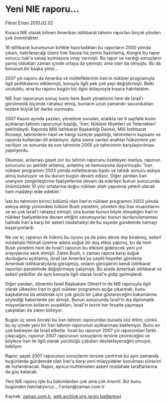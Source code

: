 # Yeni NIE raporu...

*Fikret Ertan 2010.02.02*

<tr><td class="metin" colspan="2" style="padding-top: 20px; padding-left: 5px; ">Kısaca NIE olarak bilinen Amerikan istihbarat tahmin raporları birçok yönden çok önemlidirler.</td></tr><tr><td class="metin" colspan="2" style="padding-top: 20px; padding-left: 5px; "><p>16 istihbarat kurumunun birlikte hazırladıkları bu raporların 2000 yılında çıkanı, hatırlanacağı üzere Irak Savaşı'na zemin hazırlamış, Kongre bu rapor sonucu Irak'a savaş açılmasına onay vermişti. Bu rapor ve vardığı sonuçların yanlış oldukları zaman içinde ortaya da çıkmıştı; ama olan da olmuştu. Bu da konunun bir başka yönü...
<p> 2007 yılı raporu da Amerika ve müttefiklerinin İran'ın nükleer programıyla ilgili politikalarını etkilemişti, konuyla ilgili pek çok şeyi değiştirmişti. Belki unutuldu; ama bu raporu bugün biz ilgisi dolayısıyla kısaca hatırlatalım.
<p> NIE İran raporunun sonuç kısmı hem Bush yönetimini hem de İsrail'i görülmedik biçimde rahatsız etmiş, bunların uzun zamandır savundukları tezlere büyük bir darbe vurmuştu.
<p> 2007 Kasım ayında yazılan, yönetime sunulan, aralıkta ise 8 sayfalık kısmı açıklanan tahmin raporunun başlığı, 'İran: Nükleer Niyetleri ve Yetenekleri' şeklindeydi. Raporda Milli İstihbarat Başkanlığı Dairesi, Milli İstihbarat Konseyi, tahminlerin nasıl ve hangi süreçte yapıldığı, tahminlerin kapsamı ve raporda kullanılan dil anlatılıyor, daha sonra varılan anahtar hükümlere yer veriliyor ve sonunda da son tahminle 2005 yılı tahmininin karşılaştırılması yapılıyordu.
<p> Okuması, anlaması gayet zor bu tahmin raporunu özetleyen medya, raporun sonucunu şu şekilde anlamış, anlatmış ve kamuoyuna duyurmuştu: 'İran nükleer programını 2003 yılında milletlerarası baskı ve tahkik sonucu askıya almış bulunuyor ve bu durum bugün devam ediyor. Diğer yandan İran uranyum zenginleştirme faaliyetlerine devam da ederken bunun sonucunda önümüzdeki 10 yılın ortalarına doğru nükleer silah yapımına yeterli olacak ham maddeyi elde edebilir.'
<p> İşte bu tahminin birinci bölümü olan İran'ın nükleer programını 2003 yılında askıya aldığı yönündeki hüküm Bush yönetimi, yönetim dışı İran muarızlarını ve en çok İsrail'i rahatsız etmişti; zira bunlar bunun böyle olmadığını İran'ın nükleer faaliyetlerine devam ettiğini savunuyorlar, bunun durdurulamaması halinde İran'a karşı bir askerî müdahaleyi de bu sayede gündemde tutmayı başarıyorlardı.
<p> Ne var ki, raporun ilk hükmü bu oyunu ya da planı devre dışı bırakmış, askerî müdahale ihtimali üzerine adeta soğuk bir duş etkisi yapmış, bu da hem Bush yönetimi hem de İsrail'i raporun bu etkisini giderecek yeni yol arayışlarına sevk etmişti. Zaten Bush, o zaman rapora karşı soğuk durduğunu açıklamış, İsrail ise Amerika'ya çeşitli heyetler gönderip Amerikalı istihbaratçılarla görüşmüş, onların görüşlerini kendi istihbarat raporları paralelinde değiştirmeye çalışmıştı. Bu arada Amerikalı istihbarat ve askerî yetkililer de aynı konuyla ilgili olarak İsrail'e gidip gelmişlerdi. 
<p> Diğer yandan, dönemin İsrail Başbakanı Olmert'in de NIE raporuyla ilgili olarak ülkesinin İran'ın gizli nükleer programını açığa çıkarmak, bunu başkalarına da anlatmak için çok güçlü bir çaba göstereceğini bakanlarına söylediği haberlerde yer almıştı. Bunun sonucunda İsrail'in dış diplomatik misyonlarının kollarını sıvadıkları, İsrail'in tezini her fırsatla yaymaya çalıştıkları da zaten biliniyor.
<p> Bugün üç sene önceki bu İran tahmin raporundan burada söz ettim; çünkü bu ay içinde yeni bir İran tahmin raporunun açıklanması bekleniyor. Bunu en çok bekleyen de İsrail elbette. İsrail bu raporun 2007 yılı raporundan farklı çıkacağını, raporun 2007 raporunun sonuçlarını tersine çevireceğini ve böylece İran ile ilgili olarak yürüttüğü çabaları destekleyeceğini umuyor, bekliyor.
<p> Rapor, şayet 2007 raporunun sonuçlarını tersine çevirirse bu aynı zamanda bugünlerde gündemde olan İran'a karşı yeni müeyyideler konulması sürecini de hızlandıracak. Rapor, ayrıca muhtemelen askerî müdahale taraftarlarına da güç katacak.
<p> Yeni NIE raporu işte bu bakımlardan çok ama çok önemli. Biz bunu bugünden hatırlatıyoruz... f.ertan@zaman.com.tr<br/></p></p></p></p></p></p></p></p></p></p></p></td></tr>

Kaynak: [zaman.com.tr](http://zaman.com.tr/yazar.do?yazino=947173), [web.archive.org (arşiv bağlantısı)](http://web.archive.org/web/20100221080439/http://www.zaman.com.tr:80/yazar.do?yazino=947173)
